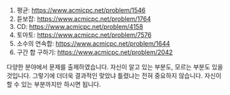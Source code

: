 1. 평균: https://www.acmicpc.net/problem/1546
2. 듣보잡: https://www.acmicpc.net/problem/1764
3. CD: https://www.acmicpc.net/problem/4158
4. 토마토: https://www.acmicpc.net/problem/7576
5. 소수의 연속합: https://www.acmicpc.net/problem/1644
6. 구간 합 구하기: https://www.acmicpc.net/problem/2042

다양한 분야에서 문제를 출제하였습니다.
자신이 알고 있는 부분도, 모르는 부분도 있을 것입니다.
그렇기에 더더욱 결과적인 맞았냐 틀렸냐는 전혀 중요하지 않습니다.
자신이 할 수 있는 부분까지만 하시면 됩니다.